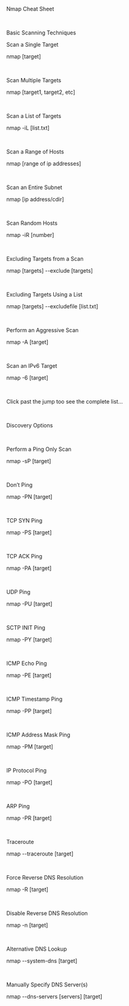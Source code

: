 <p>Nmap Cheat Sheet</p>
<p><br></p>
<p>Basic Scanning Techniques</p>
<p>Scan a Single Target</p>
<p>nmap [target]</p>
<p><br></p>
<p>Scan Multiple Targets</p>
<p>nmap [target1, target2, etc]</p>
<p><br></p>
<p>Scan a List of Targets</p>
<p>nmap -iL [list.txt]</p>
<p><br></p>
<p>Scan a Range of Hosts</p>
<p>nmap [range of ip addresses]</p>
<p><br></p>
<p>Scan an Entire Subnet</p>
<p>nmap [ip address/cdir]</p>
<p><br></p>
<p>Scan Random Hosts</p>
<p>nmap -iR [number]</p>
<p><br></p>
<p>Excluding Targets from a Scan</p>
<p>nmap [targets] --exclude [targets]</p>
<p><br></p>
<p>Excluding Targets Using a List</p>
<p>nmap [targets] --excludefile [list.txt]</p>
<p><br></p>
<p>Perform an Aggressive Scan</p>
<p>nmap -A [target]</p>
<p><br></p>
<p>Scan an IPv6 Target</p>
<p>nmap -6 [target]</p>
<p><br></p>
<p>Click past the jump too see the complete list...</p>
<p><br></p>
<p>Discovery Options</p>
<p><br></p>
<p>Perform a Ping Only Scan</p>
<p>nmap -sP [target]</p>
<p><br></p>
<p>Don&rsquo;t Ping</p>
<p>nmap -PN [target]</p>
<p><br></p>
<p>TCP SYN Ping</p>
<p>nmap -PS [target]</p>
<p><br></p>
<p>TCP ACK Ping</p>
<p>nmap -PA [target]</p>
<p><br></p>
<p>UDP Ping</p>
<p>nmap -PU [target]</p>
<p><br></p>
<p>SCTP INIT Ping</p>
<p>nmap -PY [target]</p>
<p><br></p>
<p>ICMP Echo Ping</p>
<p>nmap -PE [target]</p>
<p><br></p>
<p>ICMP Timestamp Ping</p>
<p>nmap -PP [target]</p>
<p><br></p>
<p>ICMP Address Mask Ping</p>
<p>nmap -PM [target]</p>
<p><br></p>
<p>IP Protocol Ping</p>
<p>nmap -PO [target]</p>
<p><br></p>
<p>ARP Ping</p>
<p>nmap -PR [target]</p>
<p><br></p>
<p>Traceroute</p>
<p>nmap --traceroute [target]</p>
<p><br></p>
<p>Force Reverse DNS Resolution</p>
<p>nmap -R [target]</p>
<p><br></p>
<p>Disable Reverse DNS Resolution</p>
<p>nmap -n [target]</p>
<p><br></p>
<p>Alternative DNS Lookup</p>
<p>nmap --system-dns [target]</p>
<p><br></p>
<p>Manually Specify DNS Server(s)</p>
<p>nmap --dns-servers [servers] [target]</p>
<p><br></p>
